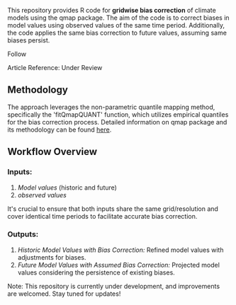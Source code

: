 This repository provides R code for **gridwise bias correction** of climate models using the qmap package. The aim of the code is to correct biases in model values using observed values of the same time period. 
Additionally, the code applies the same bias correction to future values, assuming same biases persist. 

Follow 

Article Reference: Under Review

## Methodology
The approach leverages the non-parametric quantile mapping method, specifically the 'fitQmapQUANT' function, which utilizes empirical quantiles for the bias correction process. 
Detailed information on qmap package and its methodology can be found [here](https://cran.r-project.org/web/packages/qmap/index.html).



## Workflow Overview
### Inputs:
1. *Model values* (historic and future)
2. *observed values*

It's crucial to ensure that both inputs share the same grid/resolution and cover identical time periods to facilitate accurate bias correction.

### Outputs:
1. *Historic Model Values with Bias Correction:* Refined model values with adjustments for biases.
2. *Future Model Values with Assumed Bias Correction:* Projected model values considering the persistence of existing biases.



Note: This repository is currently under development, and improvements are welcomed. Stay tuned for updates!
